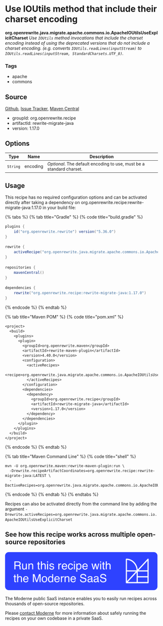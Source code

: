 # Use IOUtils method that include  their charset encoding

**org.openrewrite.java.migrate.apache.commons.io.ApacheIOUtilsUseExplicitCharset**
_Use `IOUtils` method invocations that include the charset encoding instead of using the deprecated versions that do not include a charset encoding. (e.g. converts `IOUtils.readLines(inputStream)` to `IOUtils.readLines(inputStream, StandardCharsets.UTF_8)`._

### Tags

* apache
* commons

## Source

[Github](https://github.com/openrewrite/rewrite-migrate-java/blob/main/src/main/java/org/openrewrite/java/migrate/apache/commons/io/ApacheIOUtilsUseExplicitCharset.java), [Issue Tracker](https://github.com/openrewrite/rewrite-migrate-java/issues), [Maven Central](https://search.maven.org/artifact/org.openrewrite.recipe/rewrite-migrate-java/1.17.0/jar)

* groupId: org.openrewrite.recipe
* artifactId: rewrite-migrate-java
* version: 1.17.0

## Options

| Type | Name | Description |
| -- | -- | -- |
| `String` | encoding | *Optional*. The default encoding to use, must be a standard charset. |


## Usage

This recipe has no required configuration options and can be activated directly after taking a dependency on org.openrewrite.recipe:rewrite-migrate-java:1.17.0 in your build file:

{% tabs %}
{% tab title="Gradle" %}
{% code title="build.gradle" %}
```groovy
plugins {
    id("org.openrewrite.rewrite") version("5.36.0")
}

rewrite {
    activeRecipe("org.openrewrite.java.migrate.apache.commons.io.ApacheIOUtilsUseExplicitCharset")
}

repositories {
    mavenCentral()
}

dependencies {
    rewrite("org.openrewrite.recipe:rewrite-migrate-java:1.17.0")
}
```
{% endcode %}
{% endtab %}

{% tab title="Maven POM" %}
{% code title="pom.xml" %}
```markup
<project>
  <build>
    <plugins>
      <plugin>
        <groupId>org.openrewrite.maven</groupId>
        <artifactId>rewrite-maven-plugin</artifactId>
        <version>4.40.0</version>
        <configuration>
          <activeRecipes>
            <recipe>org.openrewrite.java.migrate.apache.commons.io.ApacheIOUtilsUseExplicitCharset</recipe>
          </activeRecipes>
        </configuration>
        <dependencies>
          <dependency>
            <groupId>org.openrewrite.recipe</groupId>
            <artifactId>rewrite-migrate-java</artifactId>
            <version>1.17.0</version>
          </dependency>
        </dependencies>
      </plugin>
    </plugins>
  </build>
</project>
```
{% endcode %}
{% endtab %}

{% tab title="Maven Command Line" %}
{% code title="shell" %}
```shell
mvn -U org.openrewrite.maven:rewrite-maven-plugin:run \
  -Drewrite.recipeArtifactCoordinates=org.openrewrite.recipe:rewrite-migrate-java:LATEST \
  -DactiveRecipes=org.openrewrite.java.migrate.apache.commons.io.ApacheIOUtilsUseExplicitCharset
```
{% endcode %}
{% endtab %}
{% endtabs %}

Recipes can also be activated directly from the command line by adding the argument `-Drewrite.activeRecipes=org.openrewrite.java.migrate.apache.commons.io.ApacheIOUtilsUseExplicitCharset`

## See how this recipe works across multiple open-source repositories

[![Moderne Link Image](/.gitbook/assets/ModerneRecipeButton.png)](https://public.moderne.io/recipes/org.openrewrite.java.migrate.apache.commons.io.ApacheIOUtilsUseExplicitCharset)

The Moderne public SaaS instance enables you to easily run recipes across thousands of open-source repositories.

Please [contact Moderne](https://moderne.io/product) for more information about safely running the recipes on your own codebase in a private SaaS.
